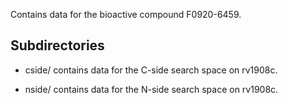 Contains data for the bioactive compound F0920-6459.

## Subdirectories

- cside/ contains data for the C-side search space on rv1908c.

- nside/ contains data for the N-side search space on rv1908c.

